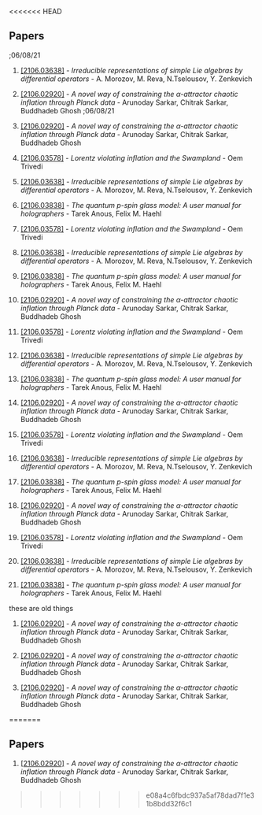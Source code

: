 <<<<<<< HEAD
## Papers

;06/08/21
1. [[2106.03638]](https://arxiv.org/abs/2106.03638) - *Irreducible representations of simple Lie algebras by differential  operators* - A. Morozov, M. Reva, N.Tselousov, Y. Zenkevich

1. [[2106.02920]](https://arxiv.org/abs/2106.02920) - *A novel way of constraining the $α$-attractor chaotic inflation  through Planck data* - Arunoday Sarkar, Chitrak Sarkar, Buddhadeb Ghosh
;06/08/21
1. [[2106.02920]](https://arxiv.org/abs/2106.02920) - *A novel way of constraining the $α$-attractor chaotic inflation  through Planck data* - Arunoday Sarkar, Chitrak Sarkar, Buddhadeb Ghosh

1. [[2106.03578]](https://arxiv.org/abs/2106.03578) - *Lorentz violating inflation and the Swampland* - Oem Trivedi

1. [[2106.03638]](https://arxiv.org/abs/2106.03638) - *Irreducible representations of simple Lie algebras by differential  operators* - A. Morozov, M. Reva, N.Tselousov, Y. Zenkevich

1. [[2106.03838]](https://arxiv.org/abs/2106.03838) - *The quantum $p$-spin glass model: A user manual for holographers* - Tarek Anous, Felix M. Haehl


1. [[2106.03578]](https://arxiv.org/abs/2106.03578) - *Lorentz violating inflation and the Swampland* - Oem Trivedi

1. [[2106.03638]](https://arxiv.org/abs/2106.03638) - *Irreducible representations of simple Lie algebras by differential  operators* - A. Morozov, M. Reva, N.Tselousov, Y. Zenkevich

1. [[2106.03838]](https://arxiv.org/abs/2106.03838) - *The quantum $p$-spin glass model: A user manual for holographers* - Tarek Anous, Felix M. Haehl



1. [[2106.02920]](https://arxiv.org/abs/2106.02920) - *A novel way of constraining the $α$-attractor chaotic inflation  through Planck data* - Arunoday Sarkar, Chitrak Sarkar, Buddhadeb Ghosh

1. [[2106.03578]](https://arxiv.org/abs/2106.03578) - *Lorentz violating inflation and the Swampland* - Oem Trivedi

1. [[2106.03638]](https://arxiv.org/abs/2106.03638) - *Irreducible representations of simple Lie algebras by differential  operators* - A. Morozov, M. Reva, N.Tselousov, Y. Zenkevich

1. [[2106.03838]](https://arxiv.org/abs/2106.03838) - *The quantum $p$-spin glass model: A user manual for holographers* - Tarek Anous, Felix M. Haehl





1. [[2106.02920]](https://arxiv.org/abs/2106.02920) - *A novel way of constraining the $α$-attractor chaotic inflation  through Planck data* - Arunoday Sarkar, Chitrak Sarkar, Buddhadeb Ghosh



1. [[2106.03578]](https://arxiv.org/abs/2106.03578) - *Lorentz violating inflation and the Swampland* - Oem Trivedi



1. [[2106.03638]](https://arxiv.org/abs/2106.03638) - *Irreducible representations of simple Lie algebras by differential  operators* - A. Morozov, M. Reva, N.Tselousov, Y. Zenkevich



1. [[2106.03838]](https://arxiv.org/abs/2106.03838) - *The quantum $p$-spin glass model: A user manual for holographers* - Tarek Anous, Felix M. Haehl











1. [[2106.02920]](https://arxiv.org/abs/2106.02920) - *A novel way of constraining the $α$-attractor chaotic inflation  through Planck data* - Arunoday Sarkar, Chitrak Sarkar, Buddhadeb Ghosh



1. [[2106.03578]](https://arxiv.org/abs/2106.03578) - *Lorentz violating inflation and the Swampland* - Oem Trivedi



1. [[2106.03638]](https://arxiv.org/abs/2106.03638) - *Irreducible representations of simple Lie algebras by differential  operators* - A. Morozov, M. Reva, N.Tselousov, Y. Zenkevich



1. [[2106.03838]](https://arxiv.org/abs/2106.03838) - *The quantum $p$-spin glass model: A user manual for holographers* - Tarek Anous, Felix M. Haehl











these are old things







1. [[2106.02920]](https://arxiv.org/abs/2106.02920) - *A novel way of constraining the $α$-attractor chaotic inflation  through Planck data* - Arunoday Sarkar, Chitrak Sarkar, Buddhadeb Ghosh







1. [[2106.02920]](https://arxiv.org/abs/2106.02920) - *A novel way of constraining the $α$-attractor chaotic inflation  through Planck data* - Arunoday Sarkar, Chitrak Sarkar, Buddhadeb Ghosh































1. [[2106.02920]](https://arxiv.org/abs/2106.02920) - *A novel way of constraining the $α$-attractor chaotic inflation  through Planck data* - Arunoday Sarkar, Chitrak Sarkar, Buddhadeb Ghosh















=======
## Papers

































1. [[2106.02920]](https://arxiv.org/abs/2106.02920) - *A novel way of constraining the $α$-attractor chaotic inflation  through Planck data* - Arunoday Sarkar, Chitrak Sarkar, Buddhadeb Ghosh















>>>>>>> e08a4c6fbdc937a5af78dad7f1e31b8bdd32f6c1
